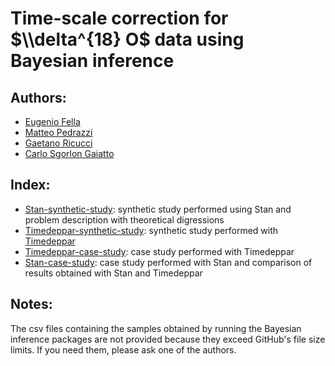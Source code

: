 # Time-scale correction for $\\delta^{18} O$ data using Bayesian inference

## Authors:
- [Eugenio Fella](https://github.com/eugeniofella)
- [Matteo Pedrazzi](https://github.com/matteopedrazzi)
- [Gaetano Ricucci](https://github.com/gae-ric)
- [Carlo Sgorlon Gaiatto](https://github.com/carlosgorlongaiatto)

## Index:
- [Stan-synthetic-study](Project/Stan-synthetic-study.ipynb): synthetic study performed using Stan and problem description with theoretical digressions
- [Timedeppar-synthetic-study](Project/Timedeppar-synthetic-study.ipynb): synthetic study performed with [Timedeppar](https://cran.r-project.org/web/packages/timedeppar/index.html)
- [Timedeppar-case-study](Project/Timedeppar-case-study.ipynb): case study performed with Timedeppar
- [Stan-case-study](Project/Stan-case-study.ipynb): case study performed with Stan and comparison of results obtained with Stan and Timedeppar

## Notes:
The csv files containing the samples obtained by running the Bayesian inference packages are not provided because they exceed GitHub's file size limits. If you need them, please ask one of the authors.
